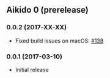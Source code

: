 ## Aikido 0 (prerelease)

### 0.0.2 (2017-XX-XX)

  * Fixed build issues on macOS: [#138](https://github.com/personalrobotics/aikido/pull/138)

### 0.0.1 (2017-03-10)

  * Initial release

